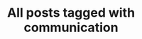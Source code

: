 ---
layout: tag
title: "All posts tagged with communication"
permalink: /weblog/tags/communication/
taxonomy: communication
---